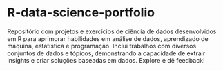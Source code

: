 # R-data-science-portfolio
Repositório com projetos e exercícios de ciência de dados desenvolvidos em R para aprimorar habilidades em análise de dados, aprendizado de máquina, estatística e programação. Inclui trabalhos com diversos conjuntos de dados e tópicos, demonstrando a capacidade de extrair insights e criar soluções baseadas em dados. Explore e dê feedback!
